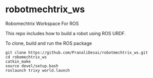 # robotmechtrix_ws
Robomechtrix Workspace For ROS

This repo includes how to build a robot using ROS URDF.

To clone, build and run the ROS package
```
git clone https://github.com/PranaliDesai/robotmechtrix_ws.git
cd robomechtrix_ws
catkin_make
source devel/setup.bash
roslaunch trixy world.launch
```
